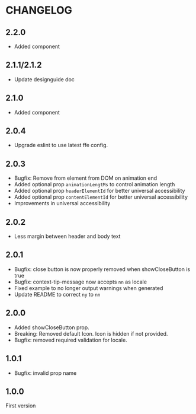 # CHANGELOG

## 2.2.0
* Added <ContextErrorMessage /> component

## 2.1.1/2.1.2 
* Update designguide doc

## 2.1.0
* Added <ContextSuccessMessage /> component

## 2.0.4
* Upgrade eslint to use latest ffe config.

## 2.0.3
* Bugfix: Remove from element from DOM on animation end
* Added optional prop `animationLengtMs` to control animation length
* Added optional prop `headerElementId` for better universal accessibility
* Added optional prop `contentElementId` for better universal accessibility
* Improvements in universal accessibility

## 2.0.2
* Less margin between header and body text

## 2.0.1
* Bugfix: close button is now properly removed when showCloseButton is true
* Bugfix: context-tip-message now accepts `nn` as locale
* Fixed example to no longer output warnings when generated
* Update README to correct `ny` to `nn`

## 2.0.0
* Added showCloseButton prop.
* Breaking: Removed default Icon. Icon is hidden if not provided.
* Bugfix: removed required validation for locale.

## 1.0.1
* Bugfix: invalid prop name

## 1.0.0
First version

